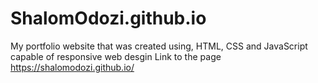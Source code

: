 # ShalomOdozi.github.io
My portfolio website that was created using, HTML, CSS and JavaScript
 capable of responsive web desgin 
Link to the page https://shalomodozi.github.io/
